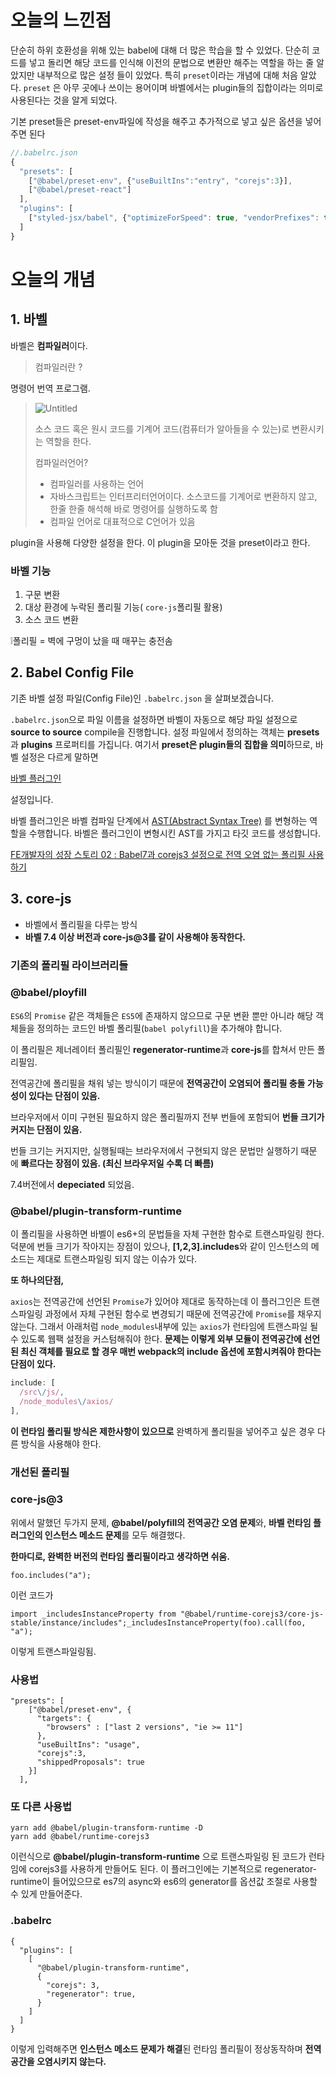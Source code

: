 # 오늘의 느낀점

단순히 하위 호환성을 위해 있는 babel에 대해 더 많은 학습을 할 수 있었다. 단순히 코드를 넣고 돌리면 해당 코드를 인식해 이전의 문법으로 변환만 해주는 역할을 하는 줄 알았지만 내부적으로 많은 설정 들이 있었다.  특히 `preset`이라는 개념에 대해 처음 알았다. `preset` 은 아무 곳에나 쓰이는 용어이며 바벨에서는 plugin들의 집합이라는 의미로 사용된다는 것을 알게 되었다. 

기본 preset들은 preset-env파일에 작성을 해주고 추가적으로 넣고 싶은 옵션을 넣어주면 된다

```jsx
//.babelrc.json
{
  "presets": [
    ["@babel/preset-env", {"useBuiltIns":"entry", "corejs":3}],
    ["@babel/preset-react"]
  ],
  "plugins": [
    ["styled-jsx/babel", {"optimizeForSpeed": true, "vendorPrefixes": true, "sourceMaps": false}]
  ]
}
```

# 오늘의 개념

## 1. 바벨

바벨은 **컴파일러**이다.

> 컴파일러란 ? 

명령어 번역 프로그램.
> 
> 
> ![Untitled](https://s3-us-west-2.amazonaws.com/secure.notion-static.com/79cb908b-1cbd-4610-b0db-adaa9143d89f/Untitled.png)
> 
> 소스 코드 혹은 원시 코드를 기계어 코드(컴퓨터가 알아들을 수 있는)로 변환시키는 역할을 한다. 
> 
> 컴파일러언어?
> 
> - 컴파일러를 사용하는 언어
> - 자바스크립트는 인터프리터언어이다. 소스코드를 기계어로 변환하지 않고, 한줄 한줄 해석해 바로 명령어를 실행하도록 함
> - 컴파일 언어로 대표적으로 C언어가 있음

plugin을 사용해 다양한 설정을 한다. 이 plugin을 모아둔 것을 preset이라고 한다. 

### 바벨 기능

1. 구문 변환
2. 대상 환경에 누락된 폴리필 기능( `core-js`폴리필 활용)
3. 소스 코드 변환 

❕폴리필 = 벽에 구멍이 났을 때 매꾸는 충전솜

## 2. ****Babel Config File****

기존 바벨 설정 파일(Config File)인 `.babelrc.json` 을 살펴보겠습니다.

`.babelrc.json`으로 파일 이름을 설정하면 바벨이 자동으로 해당 파일 설정으로 **source to source** compile을 진행합니다. 설정 파일에서 정의하는 객체는 **presets**과 **plugins** 프로퍼티를 가집니다. 여기서 **preset은 plugin들의 집합을 의미**하므로, 바벨 설정은 다르게 말하면

[바벨 플러그인](https://babeljs.io/docs/en/plugins/)

설정입니다.

바벨 플러그인은 바벨 컴파일 단계에서 [AST(Abstract Syntax Tree)](https://ko.wikipedia.org/wiki/%EC%B6%94%EC%83%81_%EA%B5%AC%EB%AC%B8_%ED%8A%B8%EB%A6%AC) 를 변형하는 역할을 수행합니다. 바벨은 플러그인이 변형시킨 AST를 가지고 타깃 코드를 생성합니다.

[FE개발자의 성장 스토리 02 : Babel7과 corejs3 설정으로 전역 오염 없는 폴리필 사용하기](https://tech.kakao.com/2020/12/01/frontend-growth-02/)

## 3. core-js

- 바벨에서 폴리필을 다루는 방식
- **바벨 7.4 이상 버전과 core-js@3를 같이 사용해야 동작한다.**

### 기존의 폴리필 라이브러리들

### @babel/ployfill

`ES6`의 `Promise` 같은 객체들은 `ES5`에 존재하지 않으므로 구문 변환 뿐만 아니라 해당 객체들을 정의하는 코드인 바벨 폴리필(`babel polyfill`)을 추가해야 합니다.

이 폴리필은 제너레이터 폴리필인 **regenerator-runtime**과 **core-js**를 합쳐서 만든 폴리필임.

전역공간에 폴리필을 채워 넣는 방식이기 때문에 **전역공간이 오염되어 폴리필 충돌 가능성이 있다는 단점이 있음.**

브라우저에서 이미 구현된 필요하지 않은 폴리필까지 전부 번들에 포함되어 **번들 크기가 커지는 단점이 있음.**

번들 크기는 커지지만, 실행될때는 브라우저에서 구현되지 않은 문법만 실행하기 때문에 **빠르다는 장점이 있음. (최신 브라우저일 수록 더 빠름)**

7.4버전에서 **depeciated** 되었음.

### **@babel/plugin-transform-runtime**

이 폴리필을 사용하면 바벨이 es6+의 문법들을 자체 구현한 함수로 트랜스파일링 한다. 덕분에 번들 크기가 작아지는 장점이 있으나, **[1,2,3].includes**와 같이 인스턴스의 메소드는 제대로 트랜스파일링 되지 않는 이슈가 있다.

**또 하나의단점,**

`axios`는 전역공간에 선언된 `Promise`가 있어야 제대로 동작하는데 이 플러그인은 트랜스파일링 과정에서 자체 구현된 함수로 변경되기 때문에 전역공간에 `Promise`를 채우지 않는다. 그래서 아래처럼 `node_modules`내부에 있는 `axios`가 런타임에 트랜스파일 될 수 있도록 웹팩 설정을 커스텀해줘야 한다. **문제는 이렇게 외부 모듈이 전역공간에 선언된 최신 객체를 필요로 할 경우 매번 webpack의 include 옵션에 포함시켜줘야 한다는 단점이 있다.**

```jsx
include: [
  /src\/js/,
  /node_modules\/axios/
],
```

**이 런타임 폴리필 방식은 제한사항이 있으므로** 완벽하게 폴리필을 넣어주고 싶은 경우 다른 방식을 사용해야 한다.

### 개선된 폴리필

### **core-js@3**

위에서 말했던 두가지 문제, **@babel/polyfill의 전역공간 오염 문제**와, **바벨 런타임 플러그인의 인스턴스 메소드 문제**를 모두 해결했다.

**한마디로, 완벽한 버전의 런타임 폴리필이라고 생각하면 쉬움.**

```
foo.includes("a");
```

이런 코드가

```
import _includesInstanceProperty from "@babel/runtime-corejs3/core-js-stable/instance/includes";_includesInstanceProperty(foo).call(foo, "a");
```

이렇게 트랜스파일링됨.

### **사용법**

```
"presets": [
    ["@babel/preset-env", {
      "targets": {
        "browsers" : ["last 2 versions", "ie >= 11"]
      },
      "useBuiltIns": "usage",
      "corejs":3,
      "shippedProposals": true
    }]
  ],
```

### **또 다른 사용법**

```
yarn add @babel/plugin-transform-runtime -D
yarn add @babel/runtime-corejs3
```

이런식으로 **@babel/plugin-transform-runtime** 으로 트랜스파일링 된 코드가 런타임에 corejs3를 사용하게 만들어도 된다. 이 플러그인에는 기본적으로 regenerator-runtime이 들어있으므로 es7의 async와 es6의 generator를 옵션값 조절로 사용할 수 있게 만들어준다.

### **.babelrc**

```
{
  "plugins": [
    [
      "@babel/plugin-transform-runtime",
      {
        "corejs": 3,
        "regenerator": true,
      }
    ]
  ]
}
```

이렇게 입력해주면 **인스턴스 메소드 문제가 해결**된 런타임 폴리필이 정상동작하며 **전역공간을 오염시키지 않는다.**
